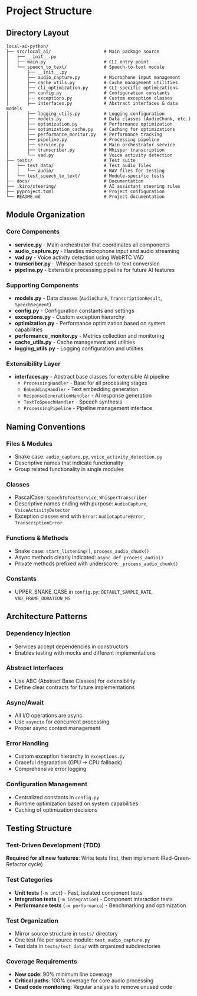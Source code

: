 # Project Structure

## Directory Layout

```
local-ai-python/
├── src/local_ai/                    # Main package source
│   ├── __init__.py
│   ├── main.py                      # CLI entry point
│   └── speech_to_text/              # Speech-to-text module
│       ├── __init__.py
│       ├── audio_capture.py         # Microphone input management
│       ├── cache_utils.py           # Cache management utilities
│       ├── cli_optimization.py      # CLI-specific optimizations
│       ├── config.py                # Configuration constants
│       ├── exceptions.py            # Custom exception classes
│       ├── interfaces.py            # Abstract interfaces & data models
│       ├── logging_utils.py         # Logging configuration
│       ├── models.py                # Data classes (AudioChunk, etc.)
│       ├── optimization.py          # Performance optimization
│       ├── optimization_cache.py    # Caching for optimizations
│       ├── performance_monitor.py   # Performance tracking
│       ├── pipeline.py              # Processing pipeline
│       ├── service.py               # Main orchestrator service
│       ├── transcriber.py           # Whisper transcription
│       └── vad.py                   # Voice activity detection
├── tests/                           # Test suite
│   ├── test_data/                   # Test audio files
│   │   └── audio/                   # WAV files for testing
│   └── test_speech_to_text/         # Module-specific tests
├── docs/                            # Documentation
├── .kiro/steering/                  # AI assistant steering rules
├── pyproject.toml                   # Project configuration
└── README.md                        # Project documentation
```

## Module Organization

### Core Components

- **service.py** - Main orchestrator that coordinates all components
- **audio_capture.py** - Handles microphone input and audio streaming
- **vad.py** - Voice activity detection using WebRTC VAD
- **transcriber.py** - Whisper-based speech-to-text conversion
- **pipeline.py** - Extensible processing pipeline for future AI features

### Supporting Components

- **models.py** - Data classes (`AudioChunk`, `TranscriptionResult`, `SpeechSegment`)
- **config.py** - Configuration constants and settings
- **exceptions.py** - Custom exception hierarchy
- **optimization.py** - Performance optimization based on system capabilities
- **performance_monitor.py** - Metrics collection and monitoring
- **cache_utils.py** - Cache management and utilities
- **logging_utils.py** - Logging configuration and utilities

### Extensibility Layer

- **interfaces.py** - Abstract base classes for extensible AI pipeline
  - `ProcessingHandler` - Base for all processing stages
  - `EmbeddingHandler` - Text embedding generation
  - `ResponseGenerationHandler` - AI response generation
  - `TextToSpeechHandler` - Speech synthesis
  - `ProcessingPipeline` - Pipeline management interface

## Naming Conventions

### Files & Modules

- Snake case: `audio_capture.py`, `voice_activity_detection.py`
- Descriptive names that indicate functionality
- Group related functionality in single modules

### Classes

- PascalCase: `SpeechToTextService`, `WhisperTranscriber`
- Descriptive names ending with purpose: `AudioCapture`, `VoiceActivityDetector`
- Exception classes end with `Error`: `AudioCaptureError`, `TranscriptionError`

### Functions & Methods

- Snake case: `start_listening()`, `process_audio_chunk()`
- Async methods clearly indicated: `async def process_audio()`
- Private methods prefixed with underscore: `_process_audio_chunk()`

### Constants

- UPPER_SNAKE_CASE in `config.py`: `DEFAULT_SAMPLE_RATE`, `VAD_FRAME_DURATION_MS`

## Architecture Patterns

### Dependency Injection

- Services accept dependencies in constructors
- Enables testing with mocks and different implementations

### Abstract Interfaces

- Use ABC (Abstract Base Classes) for extensibility
- Define clear contracts for future implementations

### Async/Await

- All I/O operations are async
- Use `asyncio` for concurrent processing
- Proper async context management

### Error Handling

- Custom exception hierarchy in `exceptions.py`
- Graceful degradation (GPU → CPU fallback)
- Comprehensive error logging

### Configuration Management

- Centralized constants in `config.py`
- Runtime optimization based on system capabilities
- Caching of optimization decisions

## Testing Structure

### Test-Driven Development (TDD)

**Required for all new features**: Write tests first, then implement (Red-Green-Refactor cycle)

### Test Categories

- **Unit tests** (`-m unit`) - Fast, isolated component tests
- **Integration tests** (`-m integration`) - Component interaction tests
- **Performance tests** (`-m performance`) - Benchmarking and optimization

### Test Organization

- Mirror source structure in `tests/` directory
- One test file per source module: `test_audio_capture.py`
- Test data in `tests/test_data/` with organized subdirectories

### Coverage Requirements

- **New code**: 90% minimum line coverage
- **Critical paths**: 100% coverage for core audio processing
- **Dead code monitoring**: Regular analysis to remove unused code
